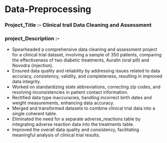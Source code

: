 # Data-Preprocessing

### Project_Title :- Clinical trail Data Cleaning and Assessment

### project_Description :-

- Spearheaded a comprehensive data cleaning and assessment project for a clinical trial dataset, involving a sample of 350 patients, comparing the effectiveness of two diabetic treatments, Auralin (oral pill) and Novodra (injection).
- Ensured data quality and reliability by addressing issues related to data accuracy, consistency, validity, and completeness, resulting in improved data integrity.
- Worked on standardizing state abbreviations, correcting zip codes, and resolving inconsistencies in patient contact information.
- Rectified data type inaccuracies, handling incorrect birth dates and weight measurements, enhancing data accuracy.
- Merged and transformed datasets to combine clinical trial data into a single coherent table.
- Eliminated the need for a separate adverse_reactions table by integrating adverse reaction data into the treatments table.
- Improved the overall data quality and consistency, facilitating meaningful analysis of clinical trial results.
